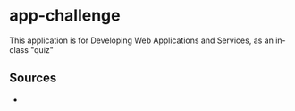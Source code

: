 # app-challenge
This application is for Developing Web Applications and Services, as an in-class "quiz"


## Sources
- 